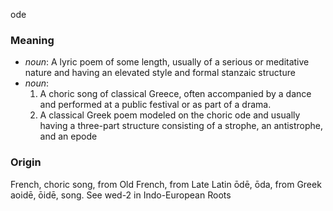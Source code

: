 ode
### Meaning
+ _noun_: A lyric poem of some length, usually of a serious or meditative nature and having an elevated style and formal stanzaic structure
+ _noun_:
   1. A choric song of classical Greece, often accompanied by a dance and performed at a public festival or as part of a drama.
   2. A classical Greek poem modeled on the choric ode and usually having a three-part structure consisting of a strophe, an antistrophe, and an epode

### Origin

French, choric song, from Old French, from Late Latin ōdē, ōda, from Greek aoidē, ōidē, song. See wed-2 in Indo-European Roots

